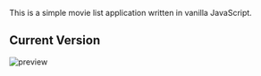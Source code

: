 This is a simple movie list application written in vanilla JavaScript.

## Current Version
![preview](https://i.imgur.com/f5JAMEc.png)